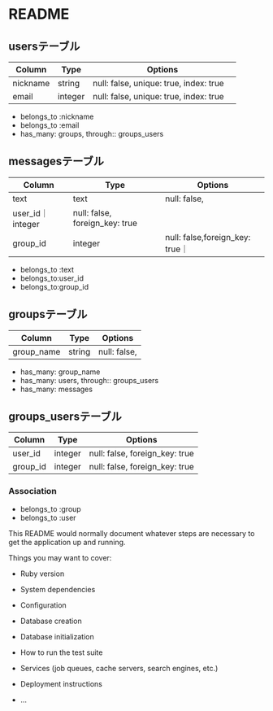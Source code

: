 # README

## usersテーブル
|Column|Type|Options|
|------|----|-------|
|nickname|string|null: false, unique: true, index: true　|
|email|integer|null: false, unique: true, index: true　|

- belongs_to :nickname
- belongs_to :email
- has_many: groups, through:: groups_users

## messagesテーブル
|Column|Type|Options|
|------|----|-------|
|text|text|null: false, |
|user_id｜integer|null: false, foreign_key: true|
|group_id|integer|null: false,foreign_key: true｜

- belongs_to :text
- belongs_to:user_id
- belongs_to:group_id

## groupsテーブル
|Column|Type|Options|
|------|----|-------|
|group_name|string|null: false, |

- has_many: group_name
- has_many: users, through:: groups_users
- has_many: messages
## groups_usersテーブル
|Column|Type|Options|
|------|----|-------|
|user_id|integer|null: false, foreign_key: true|
|group_id|integer|null: false, foreign_key: true|

### Association
- belongs_to :group
- belongs_to :user




This README would normally document whatever steps are necessary to get the
application up and running.

Things you may want to cover:

* Ruby version

* System dependencies

* Configuration

* Database creation

* Database initialization

* How to run the test suite

* Services (job queues, cache servers, search engines, etc.)

* Deployment instructions

* ...
